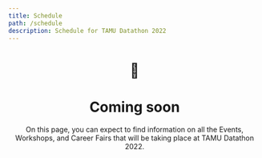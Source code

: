 ```yaml
---
title: Schedule
path: /schedule
description: Schedule for TAMU Datathon 2022
---
```

<center>

# 🥁
# Coming soon
On this page, you can expect to find information on all the Events, Workshops, and Career Fairs that will be taking place at TAMU Datathon 2022. 

</center>

<!-- <center>
<h1 class="mb-5 mt-n5"><b>Event Schedule</b></h1>
<p>Times are in the Central Timezone</p>
</center>

<style>
.left {
  width: 4rem;
}
.mid {
  width: 9rem;
  text-align: right;
  align-items: flex-start;
  padding-top: 0.05rem;
  justify-content: flex-end;
  display: flex;
}
.named-text {
  flex: 1;
  padding-top: 0.05rem;
  text-algin: left;
}
h2 {
  color: #000;
}
b {
  font-weight: 600;
}
</style>

<div class="mx-n3">
  <div class="container">
    <div class="text-center text-warning d-block d-md-none" style="font-size: 1.5rem;">
      <b>SATURDAY</b>
    </div>
    <div class="d-flex flex-row">
      <div style="width: 10rem;" class="d-none d-md-block">
        <img src="/static/img/graphics/day1.svg" style="width:100%;"></img>
      </div>
      <div style="font-size: 1.5rem" class="ml-4">
        <div></div>
        <div class="d-flex flex-row pt-3 pb-3">
          <div class="left px-3"><img src="/static/img/graphics/cube_pink.svg" style="width:100%;"></img></div>
          <div class="mid px-3 d-none d-md-block">9:00 AM</div>
          <div class="named-text mx-3"><b>Check-in + Career Fair</b><br/><small class="text-muted d-block d-md-none">9:00 AM</small></div>
          <div class="mx-3"></div>
        </div>
        <div class="d-flex flex-row pb-3">
          <div class="left px-3"><img src="/static/img/graphics/cube_pink.svg" style="width:100%;"></img></div>
          <div class="mid px-3 d-none d-md-block">10:00 AM</div>
          <div class="named-text mx-3"><b><a href="/events/activities/opening_ceremony">Opening Ceremony</a></b><br/><small class="text-muted d-block d-md-none">10:00 AM</small></div>
          <div class="mx-3"></div>
        </div>
        <div class="d-flex flex-row pb-3">
          <div class="left px-3"><img src="/static/img/graphics/cube_yellow.svg" style="width:100%;"></img></div>
          <div class="mid px-3 d-none d-md-block">12:00 PM</div>
          <div class="named-text mx-3"><b>Lunch</b><br/><small class="text-muted d-block d-md-none">12:00 PM</small></div>
          <div class="mx-3"></div>
        </div>
        <div class="d-flex flex-row pb-3">
          <div class="left px-3"><img src="/static/img/graphics/cube_green.svg" style="width:100%;"></img></div>
          <div class="mid px-3 d-none d-md-block">1:00 PM</div>
          <div class="named-text mx-3"><a href="/events/activities/intro_data_science_2021"><b>Intro to Data Science</b></a><br/><small class="text-muted d-block d-md-none">1:00 PM</small></div>
          <div class="mx-3"></div>
        </div>
        <div class="d-flex flex-row pb-3">
          <div class="left px-3"><img src="/static/img/graphics/cube_green.svg" style="width:100%;"></img></div>
          <div class="mid px-3 d-none d-md-block">2:00 PM</div>
          <div class="named-text mx-3"><a href="/events/activities/intro_machine_learning_2021"><b>Intro to Machine Learning</b><br/><small class="text-muted d-block d-md-none">2:00 PM</small></a></div>
          <div class="mx-3"></div>
        </div>
        <div class="d-flex flex-row pb-3">
          <div class="left px-3"><img src="/static/img/graphics/cube_green.svg" style="width:100%;"></img></div>
          <div class="mid px-3 d-none d-md-block">3:00 PM</div>
          <div class="named-text mx-3"><a href="/events/activities/clustering_2021"><b>Clustering Algorithms</b></a><br/><small class="text-muted d-block d-md-none">3:00 PM</small></div>
          <div class="mx-3"></div>
        </div>
        <div class="d-flex flex-row pb-3">
          <div class="left px-3"><img src="/static/img/graphics/cube_green.svg" style="width:100%;"></img></div>
          <div class="mid px-3 d-none d-md-block"">4:00 PM</div>
          <div class="named-text mx-3"><a href="/events/activities/gm_dremio_2021"><b>General Motors Dremio Workshop</b></a><br/><small class="text-muted d-block d-md-none">4:00 PM</small></div>
          <div class="mx-3"></div>
        </div>
        <div class="d-flex flex-row pb-3">
          <div class="left px-3"><img src="/static/img/graphics/cube_green.svg" style="width:100%;"></img></div>
          <div class="mid px-3 d-none d-md-block">5:00 PM</div>
          <div class="named-text mx-3"><a href="/events/activities/goldman_sachs_2021"><b>Goldman Sachs Public Cloud Workshop</b></a><br/><small class="text-muted d-block d-md-none">5:00 PM</small></div>
          <div class="mx-3"></div>
        </div>
        <div class="d-flex flex-row pb-3">
          <div class="left px-3"><img src="/static/img/graphics/cube_yellow.svg" style="width:100%;"></img></div>
          <div class="mid px-3 d-none d-md-block">7:30 PM</div>
          <div class="named-text mx-3"><b>Dinner</b><br/><small class="text-muted d-block d-md-none">7:30 PM</small></div>
          <div class="mx-3"></div>
        </div>
        <div class="d-flex flex-row pb-3">
          <div class="left px-3"><img src="/static/img/graphics/cube_blue.svg" style="width:100%;"></img></div>
          <div class="mid px-3 d-none d-md-block">9:00 PM</div>
          <div class="named-text mx-3"><b>Intern Panel</b><br/><small class="text-muted d-block d-md-none">9:00 PM</small></div>
          <div class="mx-3"></div>
        </div>
      </div>
    </div>
    <div class="text-center text-warning d-block d-md-none" style="font-size: 1.5rem;">
      <b>SUNDAY</b>
    </div>
    <div class="d-flex flex-row mt-n2">
      <div style="width: 10rem;" class="d-none d-md-block">
        <img src="/static/img/graphics/day2.svg" style="width:100%;"></img>
      </div>
      <div style="font-size: 1.5rem" class="ml-4">
        <div class="d-flex flex-row pt-3 pb-3">
          <div class="left px-3"><img src="/static/img/graphics/cube_blue.svg" style="width:100%;"></img></div>
          <div class="mid px-3 d-none d-md-block">12:00 AM</div>
          <div class="named-text mx-3"><b>Midnight Talent Show</b><br/><small class="text-muted d-block d-md-none">12:00 AM</small></div>
          <div class="mx-3"></div>
        </div>
        <div class="d-flex flex-row pb-3">
          <div class="left px-3"><img src="/static/img/graphics/cube_yellow.svg" style="width:100%;"></img></div>
          <div class="mid px-3 d-none d-md-block">8:00 AM</div>
          <div class="named-text mx-3"><b>Breakfast</b><br/><small class="text-muted d-block d-md-none">8:00 AM</small></div>
          <div class="mx-3"></div>
        </div>
        <div class="d-flex flex-row pb-3">
          <div class="left px-3"><img src="/static/img/graphics/cube_pink.svg" style="width:100%;"></img></div>
          <div class="mid px-3 d-none d-md-block">11:00 AM</div>
          <div class="named-text mx-3"><b>Submission Deadline</b><br/><small class="text-muted d-block d-md-none">11:00 AM</small></div>
          <div class="mx-3"></div>
        </div>
        <div class="d-flex flex-row pb-3">
          <div class="left px-3"><img src="/static/img/graphics/cube_yellow.svg" style="width:100%;"></img></div>
          <div class="mid px-3 d-none d-md-block">12:00 PM</div>
          <div class="named-text mx-3"><b>Lunch</b><br/><small class="text-muted d-block d-md-none">12:00 PM</small></div>
          <div class="mx-3"></div>
        </div>
        <div class="d-flex flex-row pb-3">
          <div class="left px-3"><img src="/static/img/graphics/cube_pink.svg" style="width:100%;"></img></div>
          <div class="mid px-3 d-none d-md-block">3:00 PM</div>
          <div class="named-text mx-3"><a href="/events/activities/closing_ceremony"><b>Closing Ceremony</b></a><br/><small class="text-muted d-block d-md-none">3:00 PM</small></div>
          <div class="mx-3"></div>
        </div>
      </div>
    </div>
  </div>
</div> -->
